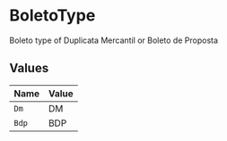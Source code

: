 # BoletoType

Boleto type of Duplicata Mercantil or Boleto de Proposta


## Values

| Name  | Value |
| ----- | ----- |
| `Dm`  | DM    |
| `Bdp` | BDP   |